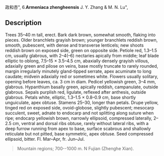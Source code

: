 政和杏",
6.**Armeniaca zhengheensis** J. Y. Zhang & M. N. Lu",

## Description
Trees 35–40 m tall, erect. Bark dark brown, somewhat smooth, flaking into pieces. Older branchlets grayish brown; younger branchlets reddish brown, smooth, pubescent, with dense and transverse lenticels; new shoots reddish brown on exposed side, green on opposite side. Petiole red, 1.3–1.5 cm, usually glabrous, with 2–4(–6) nectaries apically from middle; leaf blade elliptic to oblong, 7.5–15 × 3.5–4.5 cm, abaxially densely grayish villous, adaxially green and pilose on veins, base mostly truncate to rarely rounded, margin irregularly minutely gland-tipped serrate, apex acuminate to long caudate; midvein adaxially red or sometimes white. Flowers usually solitary, opening before leaves, ca. 3 cm in diam. Pedicel yellowish green, 3–4 mm, glabrous. Hypanthium basally green, apically reddish, campanulate, outside glabrous. Sepals purplish red, ligulate, reflexed after anthesis, outside glabrous. Petals white, elliptic, 1.3–1.5 × 0.8–0.9 cm, base shortly unguiculate, apex obtuse. Stamens 25–30, longer than petals. Drupe yellow, tinged red on exposed side, ovoid-globose, slightly pubescent; mesocarp succulent, sweet, adnate to endocarp and not splitting along suture when ripe; endocarp yellowish brown, narrowly ellipsoid, compressed laterally, 2–2.5 cm, ventral and dorsal ribs obtuse, rarely without lateral ribs, with a deep furrow running from apex to base, surface scabrous and shallowly reticulate but not pitted, base symmetric, apex obtuse. Seed compressed ellipsoid, bitter. Fl. Mar–Apr, fr. Jun–Jul.

> Mountain regions; 700--1000 m. N Fujian (Zhenghe Xian).
